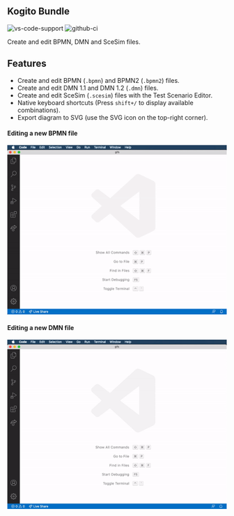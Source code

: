 ## Kogito Bundle

![vs-code-support](https://img.shields.io/badge/Visual%20Studio%20Code-1.46.0+-blue.svg) ![github-ci](https://github.com/kiegroup/kogito-tooling/workflows/CI/badge.svg)

Create and edit BPMN, DMN and SceSim files.

## Features

- Create and edit BPMN (`.bpmn`) and BPMN2 (`.bpmn2`) files.
- Create and edit DMN 1.1 and DMN 1.2 (`.dmn`) files.
- Create and edit SceSim (`.scesim`) files with the Test Scenario Editor.
- Native keyboard shortcuts (Press `shift+/` to display available combinations).
- Export diagram to SVG (use the SVG icon on the top-right corner).

#### Editing a new BPMN file

![alt](./gifs/bpmn.gif?raw=true)

#### Editing a new DMN file

![alt](./gifs/dmn.gif?raw=true)
